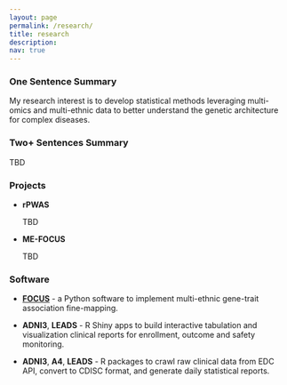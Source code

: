 ```yaml
---
layout: page
permalink: /research/
title: research
description:
nav: true
---
```



### **One Sentence Summary**

My research interest is to develop statistical methods leveraging multi-omics and multi-ethnic data to better understand the genetic architecture for complex diseases.

### **Two+ Sentences Summary**

TBD

### **Projects**

- **rPWAS**

  TBD

- **ME-FOCUS**

  TBD

### **Software**

- [**FOCUS**](https://github.com/mancusolab/focus) - a Python software to implement multi-ethnic gene-trait association fine-mapping.

- **ADNI3**, **LEADS** - R Shiny apps to build interactive tabulation and visualization clinical reports for enrollment, outcome and safety monitoring.

- **ADNI3**, **A4**, **LEADS** - R packages to crawl raw clinical data from EDC API, convert to CDISC format, and generate daily statistical reports.
